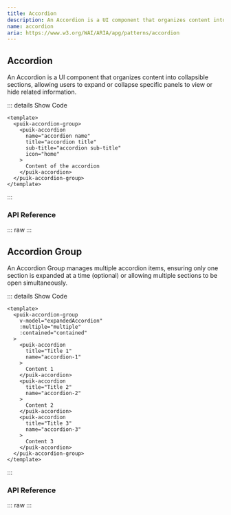 ```yaml
---
title: Accordion
description: An Accordion is a UI component that organizes content into collapsible sections, allowing users to expand or collapse specific panels to view or hide related information.
name: accordion
aria: https://www.w3.org/WAI/ARIA/apg/patterns/accordion
---
```


<script setup>
  import Accordion from '@vitepress/components/Accordion.vue';
  import AccordionGroup from '@vitepress/components/AccordionGroup.vue';
  import DataAttributes from '@vitepress/components/DataAttributes.vue';
  import ComponentOverview from '@vitepress/components/ComponentOverview.vue';

  const accordion_attributes = [
    {
      prop: 'name',
      default: 'none',
      type: 'string',
      description: 'Name used by parent AccordionGroup to expand/collapse accordion',
      required: true
    },
    {
      prop: 'title',
      default: 'none',
      type: 'string',
      description: 'Title displayed in the header',
      required: false
    },
    {
      prop: 'subTitle',
      default: 'none',
      type: 'string',
      description: 'Sub title displayed in the header',
      required: false
    },
    {
      prop: 'icon',
      default: 'none',
      type: 'string',
      description: 'Sets the name for header icon (see Material Symbols: https://fonts.google.com/icons)',
      required: false
    },
    {
      prop: 'disabled',
      default: 'none',
      type: 'boolean',
      description: 'Sets accordion disabled',
      required: false
    },
    {
      prop: 'borderNone',
      default: 'none',
      type: 'boolean',
      description: 'Removes borders',
      required: false
    },
    {
      prop: 'dataTest',
      default: 'none',
      type: 'string',
      description: 'Sets the data-test attribute to target elements and facilitate end-to-end testing',
      required: false
    }
  ];

    const accordion_group_attributes = [
    {
      prop: 'modelValue',
      default: 'none',
      type: 'string | string[] | null',
      description: 'v-model to control expanded accordions',
      required: false
    },
    {
      prop: 'multiple',
      default: 'none',
      type: 'boolean',
      description: 'Allows multiple accordions to be expanded',
      required: false
    },
    {
      prop: 'contained',
      default: 'none',
      type: 'boolean',
      description: 'Removes space between accordion',
      required: false
    },
  ];
</script>

## Accordion

An Accordion is a UI component that organizes content into collapsible sections, allowing users to expand or collapse specific panels to view or hide related information.

<ComponentOverview>
  <Accordion />
</ComponentOverview>
::: details Show Code

```vue
<template>
  <puik-accordion-group>
    <puik-accordion
      name="accordion name"
      title="accordion title"
      sub-title="accordion sub-title"
      icon="home"
    >
      Content of the accordion
    </puik-accordion>
  </puik-accordion-group>
</template>
```

:::

### API Reference

::: raw
<DataAttributes :attributes="accordion_attributes" />
:::

## Accordion Group

An Accordion Group manages multiple accordion items, ensuring only one section is expanded at a time (optional) or allowing multiple sections to be open simultaneously.

<ComponentOverview>
  <AccordionGroup />
</ComponentOverview>

::: details Show Code

```vue
<template>
  <puik-accordion-group
    v-model="expandedAccordion"
    :multiple="multiple"
    :contained="contained"
  >
    <puik-accordion
      title="Title 1"
      name="accordion-1"
    >
      Content 1
    </puik-accordion>
    <puik-accordion
      title="Title 2"
      name="accordion-2"
    >
      Content 2
    </puik-accordion>
    <puik-accordion
      title="Title 3"
      name="accordion-3"
    >
      Content 3
    </puik-accordion>
  </puik-accordion-group>
</template>
```

:::

### API Reference

::: raw
<DataAttributes :attributes="accordion_group_attributes" />
:::
